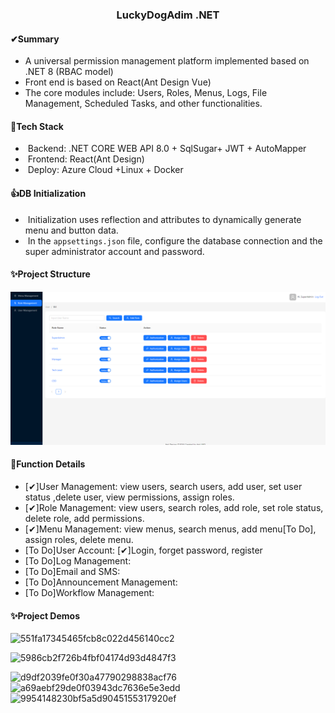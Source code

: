 ### <center>LuckyDogAdim .NET</center>

#### ✔Summary

- A universal permission management platform implemented based on .NET 8 (RBAC model)
- Front end is based on React(Ant Design Vue)
- The core modules include: Users, Roles, Menus, Logs, File Management, Scheduled Tasks, and other functionalities.

#### 🎉Tech Stack 

- ​	Backend: .NET CORE WEB API  8.0 + SqlSugar+ JWT + AutoMapper
- ​	Frontend: React(Ant Design)
- ​	Deploy: Azure Cloud +Linux + Docker

#### 👍DB Initialization

- ​	Initialization uses reflection and attributes to dynamically generate menu and button data.
- ​	In the `appsettings.json` file, configure the database connection and the super administrator account and password.

#### ✨Project Structure

![ad7ed970f1abbc891215623ea2e3dc3](https://raw.githubusercontent.com/LuckyCodeDog/LuckyDogAdmin/master/551fa17345465fcb8c022d456140cc2.png?token=GHSAT0AAAAAACOJJCCFFOHRUQ3VUBEZVTF2ZQLRJPA)

#### 👀Function Details



- [✔]User Management: view users, search users, add user, set user status ,delete user, view  permissions, assign roles.
- [✔]Role Management: view users,  search roles, add role, set role status, delete role, add permissions.
- [✔]Menu Management: view menus, search menus, add menu[To Do], assign roles, delete menu.
- [To Do]User Account: [✔]Login, forget password, register
- [To Do]Log Management:
- [To Do]Email and SMS:  
- [To Do]Announcement Management: 
- [To Do]Workflow Management:

#### ✨Project Demos



![551fa17345465fcb8c022d456140cc2](C:\Users\15470\Desktop\Demos\551fa17345465fcb8c022d456140cc2.png)

![5986cb2f726b4fbf04174d93d4847f3](C:\Users\15470\Desktop\Demos\5986cb2f726b4fbf04174d93d4847f3.png)

![d9df2039fe0f30a47790298838acf76](C:\Users\15470\Desktop\Demos\d9df2039fe0f30a47790298838acf76.png)![a69aebf29de0f03943dc7636e5e3edd](C:\Users\15470\Desktop\Demos\a69aebf29de0f03943dc7636e5e3edd.png)![9954148230bf5a5d9045155317920ef](C:\Users\15470\Desktop\Demos\d7d2972be5789a19fa193e55126ec17.png)
